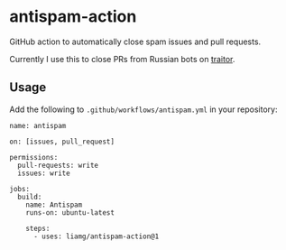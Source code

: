 # antispam-action

GitHub action to automatically close spam issues and pull requests.

Currently I use this to close PRs from Russian bots on [traitor](https://github.com/liamg/traitor).

## Usage

Add the following to `.github/workflows/antispam.yml` in your repository:

```
name: antispam

on: [issues, pull_request]

permissions:
  pull-requests: write
  issues: write

jobs:
  build:
    name: Antispam
    runs-on: ubuntu-latest

    steps:
      - uses: liamg/antispam-action@1
```

